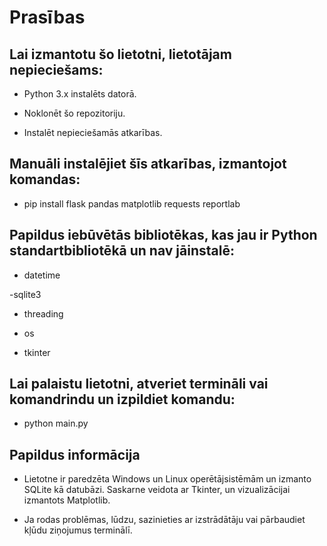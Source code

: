 # Prasības

## Lai izmantotu šo lietotni, lietotājam nepieciešams:

- Python 3.x instalēts datorā.

- Noklonēt šo repozitoriju.

- Instalēt nepieciešamās atkarības.



## Manuāli instalējiet šīs atkarības, izmantojot komandas:

- pip install flask pandas matplotlib requests reportlab  

## Papildus iebūvētās bibliotēkas, kas jau ir Python standartbibliotēkā un nav jāinstalē:
- datetime

-sqlite3

- threading

- os

- tkinter

## Lai palaistu lietotni, atveriet termināli vai komandrindu un izpildiet komandu:

- python main.py


## Papildus informācija

- Lietotne ir paredzēta Windows un Linux operētājsistēmām un izmanto SQLite kā datubāzi. Saskarne veidota ar Tkinter, un vizualizācijai izmantots Matplotlib.

- Ja rodas problēmas, lūdzu, sazinieties ar izstrādātāju vai pārbaudiet kļūdu ziņojumus terminālī.

